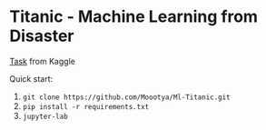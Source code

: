 # Titanic - Machine Learning from Disaster
[Task](https://www.kaggle.com/c/titanic/overview) from Kaggle


Quick start:
1. `git clone https://github.com/Moootya/Ml-Titanic.git`
2. `pip install -r requirements.txt`
3. `jupyter-lab`


